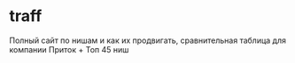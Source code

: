 # traff
Полный сайт по нишам и как их продвигать, сравнительная таблица для компании Приток +
Топ 45 ниш
